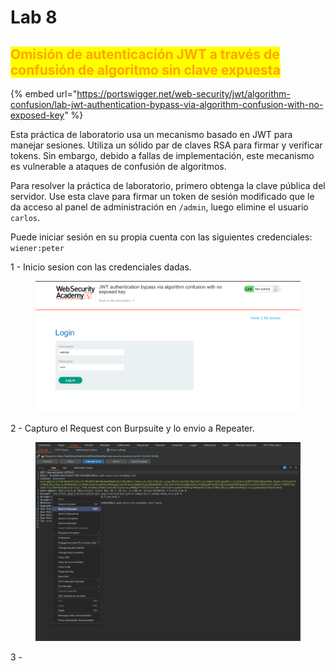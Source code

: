 # Lab 8

## <mark style="color:orange;">Omisión de autenticación JWT a través de confusión de algoritmo sin clave expuesta</mark>

<mark style="color:orange;"></mark>

{% embed url="https://portswigger.net/web-security/jwt/algorithm-confusion/lab-jwt-authentication-bypass-via-algorithm-confusion-with-no-exposed-key" %}

Esta práctica de laboratorio usa un mecanismo basado en JWT para manejar sesiones. Utiliza un sólido par de claves RSA para firmar y verificar tokens. Sin embargo, debido a fallas de implementación, este mecanismo es vulnerable a ataques de confusión de algoritmos.

Para resolver la práctica de laboratorio, primero obtenga la clave pública del servidor. Use esta clave para firmar un token de sesión modificado que le da acceso al panel de administración en `/admin`, luego elimine el usuario `carlos`.

Puede iniciar sesión en su propia cuenta con las siguientes credenciales: `wiener:peter`

1 - Inicio sesion con las credenciales dadas.

<figure><img src="../../../.gitbook/assets/Captura de pantalla 2023-03-11 a la(s) 07.42.22.png" alt=""><figcaption></figcaption></figure>

2 - Capturo el Request con Burpsuite y lo envio a Repeater.

<figure><img src="../../../.gitbook/assets/Captura de pantalla 2023-03-11 a la(s) 07.42.15.png" alt=""><figcaption></figcaption></figure>

3 -&#x20;
